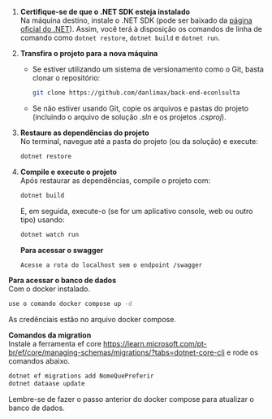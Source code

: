 1. **Certifique-se de que o .NET SDK esteja instalado**  
   Na máquina destino, instale o .NET SDK (pode ser baixado da [página oficial do .NET](https://dotnet.microsoft.com/download)). Assim, você terá à disposição os comandos de linha de comando como `dotnet restore`, `dotnet build` e `dotnet run`.

2. **Transfira o projeto para a nova máquina**

   - Se estiver utilizando um sistema de versionamento como o Git, basta clonar o repositório:
     ```bash
     git clone https://github.com/danlimax/back-end-econlsulta
     ```
   - Se não estiver usando Git, copie os arquivos e pastas do projeto (incluindo o arquivo de solução _.sln_ e os projetos _.csproj_).

3. **Restaure as dependências do projeto**  
   No terminal, navegue até a pasta do projeto (ou da solução) e execute:
   ```bash
   dotnet restore
   ```
4. **Compile e execute o projeto**  
    Após restaurar as dependências, compile o projeto com:
   ```bash
   dotnet build
   ```
   E, em seguida, execute-o (se for um aplicativo console, web ou outro tipo) usando:
   ```bash
   dotnet watch run
   ```
   **Para acessar o swagger**
   ```bash
   Acesse a rota do localhost sem o endpoint /swagger
   ```

**Para acessar o banco de dados**  
 Com o docker instalado.

```bash
use o comando docker compose up -d
```

As credênciais estão no arquivo docker compose.

**Comandos da migration**  
 Instale a ferramenta ef core https://learn.microsoft.com/pt-br/ef/core/managing-schemas/migrations/?tabs=dotnet-core-cli
 e rode os comandos abaixo.

```bash
dotnet ef migrations add NomeQuePreferir
dotnet dataase update
```
Lembre-se de fazer o passo anterior do docker compose para atualizar o banco de dados.
